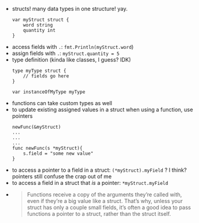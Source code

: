- structs! many data types in one structure! yay.
    ```
    var myStruct struct {
        word string
        quantity int
    }
    ```
- access fields with `.`: `fmt.Println(myStruct.word`)
- assign fields with `.`: `myStruct.quantity = 5`
- type definition (kinda like classes, I guess? IDK)
    ```
    type myType struct {
        // fields go here
    }

    var instanceOfMyType myType
    ```
- functions can take custom types as well
- to update existing assigned values in a struct when using a function, use pointers
    ```
    newFunc(&myStruct)
    ...
    ...
    ...
    func newFunc(s *myStruct){
        s.field = "some new value"
    }
    ```
- to access a pointer to a field in a struct: `(*myStruct).myField` ? I think? pointers still confuse the crap out of me
- to access a field in a struct that _is_ a pointer: `*myStruct.myField`
- > Functions receive a copy of the arguments they’re called with, even if they’re a big value like a struct. That’s why, unless your struct has only a couple small fields, it’s often a good idea to pass functions a pointer to a struct, rather than the struct itself. 



